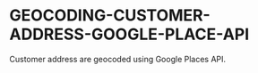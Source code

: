 # GEOCODING-CUSTOMER-ADDRESS-GOOGLE-PLACE-API
Customer address are geocoded using Google Places API. 
